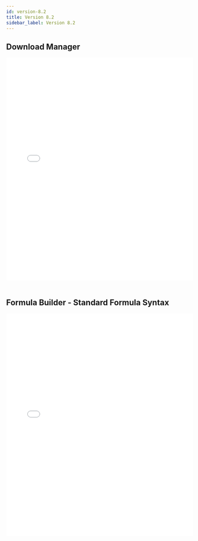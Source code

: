```yaml
---
id: version-8.2
title: Version 8.2
sidebar_label: Version 8.2
---
```



## Download Manager
<iframe src="//fast.wistia.net/embed/iframe/l499yr4pht?videoFoam=true"
allowtransparency="true" frameBorder="0" scrolling="no" className="wistia_embed"
name="wistia_embed" allowFullScreen  width="100%" height="600"></iframe>
<script src="//fast.wistia.net/assets/external/iframe-api-v1.js"></script>
<br />
<br />

## Formula Builder - Standard Formula Syntax
<iframe src="//fast.wistia.net/embed/iframe/pb3hfi8jms?videoFoam=true"
allowtransparency="true" frameBorder="0" scrolling="no" className="wistia_embed"
name="wistia_embed" allowFullScreen  width="100%" height="600"></iframe>
<script src="//fast.wistia.net/assets/external/iframe-api-v1.js"></script>
<br />
<br />
